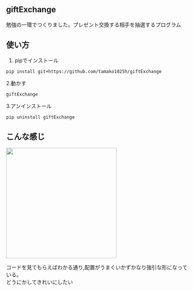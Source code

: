 ## giftExchange
勉強の一環でつくりました。プレゼント交換する相手を抽選するプログラム
## 使い方
1. pipでインストール
```
pip install git+https://github.com/tamako1025h/giftExchange
```
2.動かす
```
giftExchange
```
3.アンインストール
```
pip uninstall giftExchange
```
## こんな感じ
<img src="https://user-images.githubusercontent.com/117996152/209657599-b23534cb-5ce2-4371-a247-e0b7fabca110.png" width="300px">

コードを見てもらえばわかる通り,配置がうまくいかずかなり強引な形になっている。<br>
どうにかしてきれいにしたい
